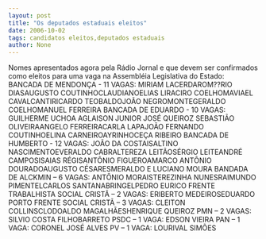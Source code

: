 ```yaml
---
layout: post
title: "Os deputados estaduais eleitos"
date: 2006-10-02
tags: candidatos eleitos,deputados estaduais
author: None
---
```

Nomes apresentados agora pela Rádio Jornal e que devem ser confirmados como eleitos para uma vaga na Assembléia Legislativa do Estado:
BANCADA DE MENDONÇA - 11 VAGAS: 
MIRIAM LACERDAROM??RIO DIASAUGUSTO COUTINHOCLAUDIANOELIAS LIRACIRO COELHOMAVIAEL CAVALCANTIRICARDO TEOBALDOJOÃO NEGROMONTEGERALDO COELHOMANUEL FERREIRA 
BANCADA DE EDUARDO - 10 VAGAS: 
GUILHERME UCHOA AGLAISON JUNIOR JOSÉ QUEIROZ SEBASTIÃO OLIVEIRAANGELO FERREIRACARLA LAPAJOÃO FERNANDO COUTINHOELINA CARNEIROAYRINHOCEÇA RIBEIRO 
BANCADA DE HUMBERTO - 12 VAGAS:
JOÃO DA COSTAISALTINO NASCIMENTOEVERALDO CABRALTEREZA LEITÃOSÉRGIO LEITEANDRÉ CAMPOSISAIAS RÉGISANTÔNIO FIGUEROAMARCO ANTÔNIO DOURADOAUGUSTO CÉSARESMERALDO E LUCIANO MOURA 
BANDADA DE ALCKMIN – 6 VAGAS:
ANTÔNIO MORAISTEREZINHA NUNESRAIMUNDO PIMENTELCARLOS SANTANABRINGELPEDRO EURICO 
FRENTE TRABALHISTA SOCIAL CRISTÃ – 2 VAGAS: 
ERIBERTO MEDEIROSEDUARDO PORTO 
FRENTE SOCIAL CRISTÃ – 3 VAGAS: 
CLEITON COLLINSCLODOALDO MAGALHÃESHENRIQUE QUEIROZ 
PMN – 2 VAGAS:
SILVIO COSTA FILHOBARRETO 
PSDC – 1 VAGA: 
EDSON VIEIRA 
PAN – 1 VAGA:
CORONEL JOSÉ ALVES 
PV – 1 VAGA:
LOURIVAL SIMÕES 